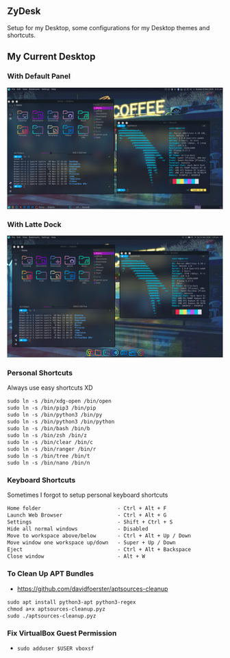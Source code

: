 ## ZyDesk
Setup for my Desktop, some configurations for my Desktop themes and shortcuts.  

## My Current Desktop

### With Default Panel
<p align="center">
  <img src="wallpaper/my-panel.png">
</p>

### With Latte Dock
<p align="center">
  <img src="wallpaper/my-latte.png">
</p>

### Personal Shortcuts
Always use easy shortcuts XD
```
sudo ln -s /bin/xdg-open /bin/open
sudo ln -s /bin/pip3 /bin/pip
sudo ln -s /bin/python3 /bin/py
sudo ln -s /bin/python3 /bin/python
sudo ln -s /bin/bash /bin/b
sudo ln -s /bin/zsh /bin/z
sudo ln -s /bin/clear /bin/c
sudo ln -s /bin/ranger /bin/r
sudo ln -s /bin/tree /bin/t
sudo ln -s /bin/nano /bin/n
```

### Keyboard Shortcuts
Sometimes I forgot to setup personal keyboard shortcuts
```
Home folder                         - Ctrl + Alt + F
Launch Web Browser                  - Ctrl + Alt + G
Settings                            - Shift + Ctrl + S
Hide all normal windows             - Disabled
Move to workspace above/below       - Ctrl + Alt + Up / Down
Move window one workspace up/down   - Super + Up / Down
Eject                               - Ctrl + Alt + Backspace
Close window                        - Alt + W
```

### To Clean Up APT Bundles
- https://github.com/davidfoerster/aptsources-cleanup
```
sudo apt install python3-apt python3-regex
chmod a+x aptsources-cleanup.pyz
sudo ./aptsources-cleanup.pyz
```

### Fix VirtualBox Guest Permission
- `sudo adduser $USER vboxsf`
